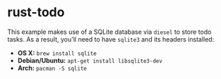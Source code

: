 # rust-todo

This example makes use of a SQLite database via `diesel` to store todo tasks. As
a result, you'll need to have `sqlite3` and its headers installed:

  * **OS X:** `brew install sqlite`
  * **Debian/Ubuntu:** `apt-get install libsqlite3-dev`
  * **Arch:** `pacman -S sqlite`
